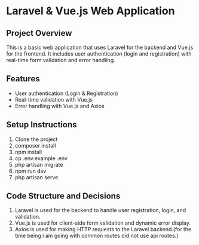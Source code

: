 # Laravel & Vue.js Web Application


## Project Overview
This is a basic web application that uses Laravel for the backend and Vue.js for the frontend. It includes user authentication (login and registration) with real-time form validation and error handling.

## Features
- User authentication (Login & Registration)
- Real-time validation with Vue.js
- Error handling with Vue.js and Axios


## Setup Instructions

1. Clone the project
2. composer install
3. npm install
4. cp .env.example .env
5. php artisan migrate
6. npm run dev
7. php artisan serve


## Code Structure and Decisions

1. Laravel is used for the backend to handle user registration, login, and validation.
2. Vue.js is used for client-side form validation and dynamic error display.
3. Axios is used for making HTTP requests to the Laravel backend.(for the time being i am going with common routes did not use api routes.)
